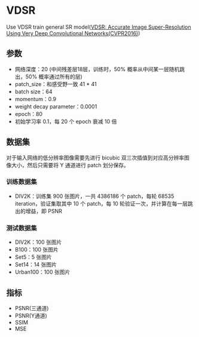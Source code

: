 # VDSR

Use VDSR train general SR model([VDSR: Accurate Image Super-Resolution Using Very Deep Convolutional Networks(CVPR2016)](http://cv.snu.ac.kr/research/VDSR/))

## 参数
- 网络深度：20 (中间残差层18层，训练时，50% 概率从中间某一层随机跳出，50% 概率通过所有的层)
- patch_size：和感受野一致 41 * 41
- batch size：64
- momentum：0.9
- weight decay parameter：0.0001
- epoch：80
- 初始学习率 0.1，每 20 个 epoch 衰减 10 倍

## 数据集
对于输入网络的低分辨率图像需要先进行 bicubic 双三次插值到对应高分辨率图像大小，然后只需要将 Y 通道进行 patch 划分保存。

### 训练数据集
- DIV2K：训练集 900 张图片，一共 4386186 个 patch，每轮 68535 iteration，验证集取其中 10 个 patch，每 10 轮验证一次，并计算在每一层跳出的增益，即 PSNR

### 测试数据集
- DIV2K：100 张图片
- B100：100 张图片
- Set5：5 张图片
- Set14：14 张图片
- Urban100：100 张图片

## 指标
- PSNR(三通道)
- PSNR(Y通道)
- SSIM
- MSE
